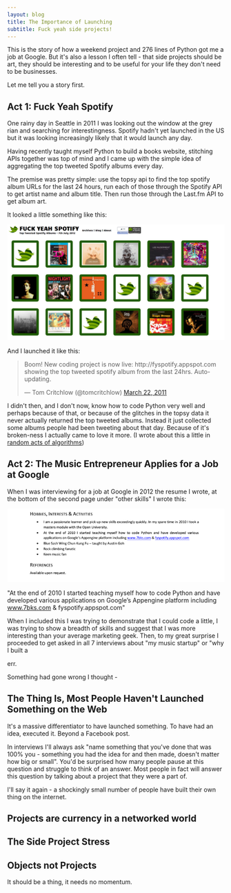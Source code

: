 ```yaml
---
layout: blog
title: The Importance of Launching
subtitle: Fuck yeah side projects!
---
```


This is the story of how a weekend project and 276 lines of Python got me a job at Google. But it's also a lesson I often tell - that side projects should be art, they should be interesting and to be useful for your life they don't need to be businesses.

Let me tell you a story first.

## Act 1: Fuck Yeah Spotify

One rainy day in Seattle in 2011 I was looking out the window at the grey rian and searching for interestingness. Spotify hadn't yet launched in the US but it was looking increasingly likely that it would launch any day.

Having recently taught myself Python to build a books website, stitching APIs together was top of mind and I came up with the simple idea of aggregating the top tweeted Spotify albums every day.

The premise was pretty simple: use the topsy api to find the top spotify album URLs for the last 24 hours, run each of those through the Spotify API to get artist name and album title. Then run those through the Last.fm API to get album art.

It looked a little something like this:

![Screenshot of Fuck Yeah Spotify according to wayback machine on July 7th 2012](/images/fyspotify.png)

And I launched it like this:

<blockquote class="twitter-tweet" lang="en"><p lang="en" dir="ltr">Boom! New coding project is now live: http://fyspotify.appspot.com showing the top tweeted spotify album from the last 24hrs. Auto-updating.</p>&mdash; Tom Critchlow (@tomcritchlow) <a href="https://twitter.com/tomcritchlow/status/50140995504971776">March 22, 2011</a></blockquote>
<script async src="//platform.twitter.com/widgets.js" charset="utf-8"></script>

I didn't then, and I don't now, know how to code Python very well and perhaps because of that, or because of the glitches in the topsy data it never actually returned the top tweeted albums. Instead it just collected some albums people had been tweeting about that day. Because of it's broken-ness I actually came to love it more. (I wrote about this a little in [random acts of algorithms](http://tomcritchlow.com/2014/12/03/random-acts-of-algorithms/))

## Act 2: The Music Entrepreneur Applies for a Job at Google

When I was interviewing for a job at Google in 2012 the resume I wrote, at the bottom of the second page under "other skills" I wrote this:

![a screenshot of my Google resume](/images/googleresumesnip.png)

"At the end of 2010 I started teaching myself how to code Python and have developed various applications on Google’s Appengine platform including www.7bks.com & fyspotify.appspot.com"

When I included this I was trying to demonstrate that I could code a little, I was trying to show a breadth of skills and suggest that I was more interesting than your average marketing geek. Then, to my great surprise I proceeded to get asked in all 7 interviews about "my music startup" or "why I built a 

err.

Something had gone wrong I thought - 

## The Thing Is, Most People Haven't Launched Something on the Web

It's a massive differentiator to have launched something. To have had an idea, executed it. Beyond a Facebook post.

In interviews I'll always ask "name something that you've done that was 100% you - something you had the idea for and then made, doesn't matter how big or small". You'd be surprised how many people pause at this question and struggle to think of an answer. Most people in fact will answer this question by talking about a project that they were a part of.

I'll say it again - a shockingly small number of people have built their own thing on the internet.

## Projects are currency in a networked world

## The Side Project Stress







## Objects not Projects

It should be a thing, it needs no momentum.





